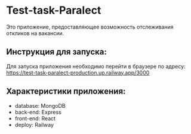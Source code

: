 # Test-task-Paralect

Это приложение, предоставляющее возможность отслеживания откликов на вакансии.

## Инструкция для запуска:
Для запуска приложения необходимо перейти в браузере по адресу:
https://test-task-paralect-production.up.railway.app/3000

## Характеристики приложения:
- database: MongoDB
- back-end: Express
- front-end: React
- deploy: Railway
